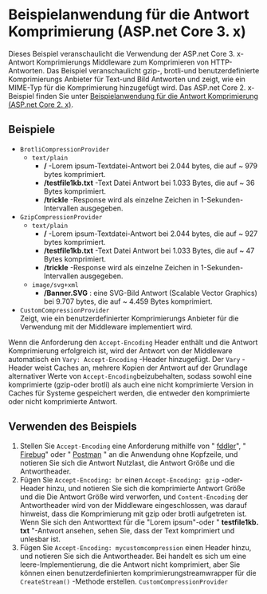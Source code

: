 # <a name="response-compression-sample-application-aspnet-core-3x"></a>Beispielanwendung für die Antwort Komprimierung (ASP.net Core 3. x)

Dieses Beispiel veranschaulicht die Verwendung der ASP.net Core 3. x-Antwort Komprimierungs Middleware zum Komprimieren von HTTP-Antworten. Das Beispiel veranschaulicht gzip-, brotli-und benutzerdefinierte Komprimierungs Anbieter für Text-und Bild Antworten und zeigt, wie ein MIME-Typ für die Komprimierung hinzugefügt wird. Das ASP.net Core 2. x-Beispiel finden Sie unter [Beispielanwendung für die Antwort Komprimierung (ASP.net Core 2. x)](https://github.com/aspnet/AspNetCore.Docs/tree/master/aspnetcore/performance/response-compression/samples/2.x).

## <a name="examples-in-this-sample"></a>Beispiele

* `BrotliCompressionProvider`
  * `text/plain`
    * **/** -Lorem ipsum-Textdatei-Antwort bei 2.044 bytes, die auf ~ 979 bytes komprimiert.
    * **/testfile1kb.txt** -Text Datei Antwort bei 1.033 Bytes, die auf ~ 36 Bytes komprimiert.
    * **/trickle** -Response wird als einzelne Zeichen in 1-Sekunden-Intervallen ausgegeben.
* `GzipCompressionProvider`
  * `text/plain`
    * **/** -Lorem ipsum-Textdatei-Antwort bei 2.044 bytes, die auf ~ 927 bytes komprimiert.
    * **/testfile1kb.txt** -Text Datei Antwort bei 1.033 Bytes, die auf ~ 47 Bytes komprimiert.
    * **/trickle** -Response wird als einzelne Zeichen in 1-Sekunden-Intervallen ausgegeben.
  * `image/svg+xml`
    * **/Banner.SVG** : eine SVG-Bild Antwort (Scalable Vector Graphics) bei 9.707 bytes, die auf ~ 4.459 Bytes komprimiert.
* `CustomCompressionProvider`<br>Zeigt, wie ein benutzerdefinierter Komprimierungs Anbieter für die Verwendung mit der Middleware implementiert wird.

Wenn die Anforderung den `Accept-Encoding` Header enthält und die Antwort Komprimierung erfolgreich ist, wird der Antwort von der Middleware automatisch ein `Vary: Accept-Encoding` -Header hinzugefügt. Der `Vary` -Header weist Caches an, mehrere Kopien der Antwort auf der Grundlage alternativer Werte von `Accept-Encoding`beizubehalten, sodass sowohl eine komprimierte (gzip-oder brotli) als auch eine nicht komprimierte Version in Caches für Systeme gespeichert werden, die entweder den komprimierte oder nicht komprimierte Antwort.

## <a name="use-the-sample"></a>Verwenden des Beispiels

1. Stellen Sie `Accept-Encoding` eine Anforderung mithilfe von " [fddler](https://www.telerik.com/fiddler)", " [Firebug](https://getfirebug.com/)" oder " [Postman](https://www.getpostman.com/) " an die Anwendung ohne Kopfzeile, und notieren Sie sich die Antwort Nutzlast, die Antwort Größe und die Antwortheader.
1. Fügen Sie `Accept-Encoding: br` einen `Accept-Encoding: gzip` -oder-Header hinzu, und notieren Sie sich die komprimierte Antwort Größe und die Die Antwort Größe wird verworfen, und `Content-Encoding` der Antwortheader wird von der Middleware eingeschlossen, was darauf hinweist, dass die Komprimierung mit gzip oder brotli aufgetreten ist. Wenn Sie sich den Antworttext für die "Lorem ipsum"-oder " **testfile1kb. txt** "-Antwort ansehen, sehen Sie, dass der Text komprimiert und unlesbar ist.
1. Fügen Sie `Accept-Encoding: mycustomcompression` einen Header hinzu, und notieren Sie sich die Antwortheader. Bei handelt es sich um eine leere-Implementierung, die die Antwort nicht komprimiert, aber Sie können einen benutzerdefinierten komprimierungstreamwrapper für die `CreateStream()` -Methode erstellen. `CustomCompressionProvider`
